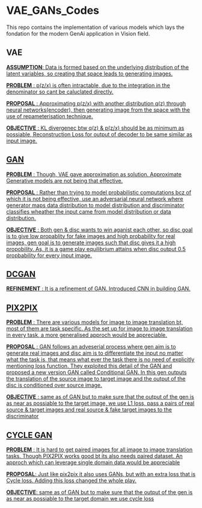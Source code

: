 # VAE_GANs_Codes

This repo contains the implementation of various models which lays the fondation for the modern GenAi application in Vision field.

## VAE

<u>**ASSUMPTION**<u/>: Data is formed based on the underlying distribution of the latent variables, so creating that space leads to generating images.

<u>**PROBLEM**<u/> : p(z/x) is often intractable, due to the integration in the denominator so cant be caluclated directly. 

<u>**PROPOSAL**<u/> : Approximating p(z/x) with another distribution q(z) through neural networks(encoder), then generating image from the space with the use of repameterisation technique.

<u>**OBJECTIVE**<u/> : KL divergenec btw q(z) & p(z/x) should be as minimum as possiable, Reconstruction Loss for output of decoder to be same similar as input image.


## GAN

**PROBLEM** : Though, VAE gave approximation as solution. Approximate Generative models are not being that effective.

**PROPOSAL** : Rather than trying to model probabilistic computations bcz of which it is not being effective, use an adversarial neural network where generator maps data distribution to model distribution and discriminator classifies wheather the input came from model distribution or data distribution.

**OBJECTIVE** : Both gen & disc wants to win aganist each other, so disc goal is to give low propablity for fake images and high probability for real images, gen goal is to generate images such that disc gives it a high propobility. As, it is a game play equilibrium attains when disc output 0.5 propbability for every input image.

## DCGAN

**REFINEMENT** : It is a refinement of GAN. Introduced CNN in building GAN.

## PIX2PIX

**PROBLEM** : There are various models for image to image translation bt, most of them are task specific. As the set up for image to image translation in every task, a more generalised approch would be appreciable.

**PROPOSAL** : GAN follows an adveserial process where gen aim is to generate real images and disc aim is to differentiate the input no matter what the task is, that means what ever the task there is no need of explicitly mentioning loss function. They exploited this detail of the GAN and proposed a new version GAN called Conditional GAN. In this gen outputs the translation of the source image to target image and the output of the disc is conditioned over source image.

**OBJECTIVE** : same as of GAN but to make sure that the output of the gen is as near as possiable to the target image, we use L1 loss, pass a pairs of real source & target images and real source & fake target images to the discriminator

## CYCLE GAN

**PROBLEM** : It is hard to get paired images for all image to image translation tasks. Though PIX2PIX works good bt its also needs paired dataset. An approch which can leverage single domain data would be appreciable

**PROPOSAL**: Just like pix2pix it also uses GANs, but with an extra loss that is Cycle loss. Adding this loss changed the whole play.

**OBJECTIVE**: same as of GAN but to make sure that the output of the gen is as near as possiable to the target domain we use cycle loss

